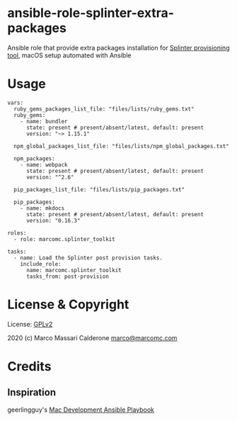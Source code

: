 # ansible-role-splinter-extra-packages
Ansible role that provide extra packages installation for [Splinter provisioning tool](https://github.com/marcomc/splinter/), macOS setup automated with Ansible

# Usage
    vars:
      ruby_gems_packages_list_file: "files/lists/ruby_gems.txt"
      ruby_gems:
        - name: bundler
          state: present # present/absent/latest, default: present
          version: "~> 1.15.1"

      npm_global_packages_list_file: "files/lists/npm_global_packages.txt"

      npm_packages:
        - name: webpack
          state: present # present/absent/latest, default: present
          version: "^2.6"

      pip_packages_list_file: "files/lists/pip_packages.txt"

      pip_packages:
        - name: mkdocs
          state: present # present/absent/latest, default: present
          version: "0.16.3"

    roles:
      - role: marcomc.splinter_toolkit

    tasks:
      - name: Load the Splinter post provision tasks.
        include_role:
          name: marcomc.splinter_toolkit
          tasks_from: post-provision


# License & Copyright

License: [GPLv2](LICENSE.md)

2020 (c) Marco Massari Calderone <marco@marcomc.com>

# Credits

## Inspiration

geerlingguy's [Mac Development Ansible Playbook](https://github.com/geerlingguy/mac-dev-playbook)
